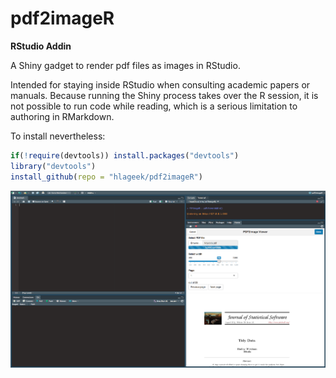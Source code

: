 # pdf2imageR

__RStudio Addin__

A Shiny gadget to render pdf files as images in RStudio.

Intended for staying inside RStudio when consulting academic papers or manuals. 
Because running the Shiny process takes over the R session, it is not possible to run code while reading, which is a serious limitation to authoring in RMarkdown.

To install nevertheless:  

``` r
if(!require(devtools)) install.packages("devtools")
library("devtools")
install_github(repo = "hlageek/pdf2imageR")
```

![alt text](https://github.com/hadgi/pdf2imageR/blob/master/img/pdf2imageR_printscreen.png "Example RStudio screen")

